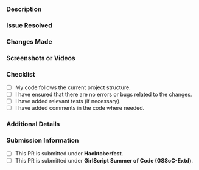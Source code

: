 ### Description

<!-- Describe your changes in detail. -->

### Issue Resolved

<!-- This PR resolves #<issue-number>. -->

### Changes Made

<!-- Provide a detailed description of the modifications you made. -->

### Screenshots or Videos

<!-- Add any relevant screenshots or videos demonstrating the solution (if applicable). -->

### Checklist

- [ ] My code follows the current project structure.
- [ ] I have ensured that there are no errors or bugs related to the changes.
- [ ] I have added relevant tests (if necessary).
- [ ] I have added comments in the code where needed.

### Additional Details

<!-- Include any additional information that might be useful. -->

### Submission Information

- [ ] This PR is submitted under **Hacktoberfest**.
- [ ] This PR is submitted under **GirlScript Summer of Code (GSSoC-Extd)**.
